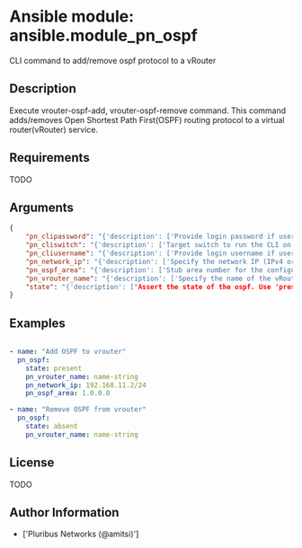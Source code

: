 # Ansible module: ansible.module_pn_ospf


CLI command to add/remove ospf protocol to a vRouter

## Description

Execute vrouter-ospf-add, vrouter-ospf-remove command.
This command adds/removes Open Shortest Path First(OSPF) routing protocol to a virtual router(vRouter) service.

## Requirements

TODO

## Arguments

``` json
{
    "pn_clipassword": "{'description': ['Provide login password if user is not root.'], 'required': False}",
    "pn_cliswitch": "{'description': ['Target switch to run the CLI on.'], 'required': False}",
    "pn_cliusername": "{'description': ['Provide login username if user is not root.'], 'required': False}",
    "pn_network_ip": "{'description': ['Specify the network IP (IPv4 or IPv6) address.'], 'required': True}",
    "pn_ospf_area": "{'description': ['Stub area number for the configuration. Required for vrouter-ospf-add.']}",
    "pn_vrouter_name": "{'description': ['Specify the name of the vRouter.'], 'required': True}",
    "state": "{'description': ["Assert the state of the ospf. Use 'present' to add ospf and 'absent' to remove ospf."], 'required': True, 'default': 'present', 'choices': ['present', 'absent']}",
}
```

## Examples


``` yaml

- name: "Add OSPF to vrouter"
  pn_ospf:
    state: present
    pn_vrouter_name: name-string
    pn_network_ip: 192.168.11.2/24
    pn_ospf_area: 1.0.0.0

- name: "Remove OSPF from vrouter"
  pn_ospf:
    state: absent
    pn_vrouter_name: name-string

```

## License

TODO

## Author Information
  - ['Pluribus Networks (@amitsi)']
